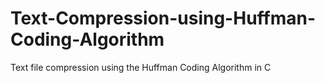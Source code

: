 # Text-Compression-using-Huffman-Coding-Algorithm
Text file compression using the Huffman Coding Algorithm in C
